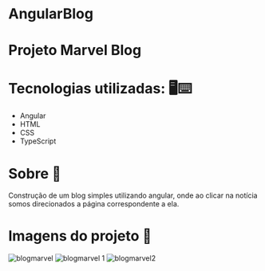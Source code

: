 # AngularBlog

# Projeto Marvel Blog 

# Tecnologias utilizadas: 🖥⌨	

- Angular
- HTML
- CSS
- TypeScript



# Sobre 📝	

Construção de um blog simples utilizando angular, onde ao clicar na notícia somos direcionados a página correspondente a ela.

# Imagens do projeto 📸	

![blogmarvel](https://github.com/robertaduttra/angular-blog/assets/96507065/209830e4-6200-455f-a52f-8d18c78a68e5)
![blogmarvel 1](https://github.com/robertaduttra/angular-blog/assets/96507065/2c8810af-ab60-4714-8a16-0f55bf1b66c8)
![blogmarvel2](https://github.com/robertaduttra/angular-blog/assets/96507065/170b9a0c-e4bb-42af-9eaf-73e8edc3e3e0)

